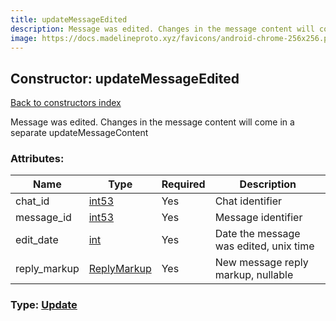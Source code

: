 ```yaml
---
title: updateMessageEdited
description: Message was edited. Changes in the message content will come in a separate updateMessageContent
image: https://docs.madelineproto.xyz/favicons/android-chrome-256x256.png
---
```

## Constructor: updateMessageEdited  
[Back to constructors index](index.md)



Message was edited. Changes in the message content will come in a separate updateMessageContent

### Attributes:

| Name     |    Type       | Required | Description |
|----------|---------------|----------|-------------|
|chat\_id|[int53](../types/int53.md) | Yes|Chat identifier|
|message\_id|[int53](../types/int53.md) | Yes|Message identifier|
|edit\_date|[int](../types/int.md) | Yes|Date the message was edited, unix time|
|reply\_markup|[ReplyMarkup](../types/ReplyMarkup.md) | Yes|New message reply markup, nullable|



### Type: [Update](../types/Update.md)


